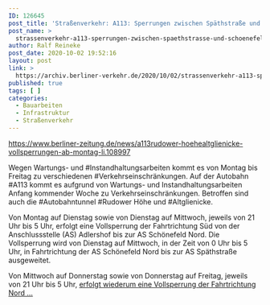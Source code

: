 ```yaml
---
ID: 126645
post_title: 'Straßenverkehr: A113: Sperrungen zwischen Späthstraße und Schönefeld Wegen Wartungs- und Instandhaltungsarbeiten &#8230;, aus Berliner Zeitung'
post_name: >
  strassenverkehr-a113-sperrungen-zwischen-spaethstrasse-und-schoenefeld-wegen-wartungs-und-instandhaltungsarbeiten-aus-berliner-zeitung
author: Ralf Reineke
post_date: 2020-10-02 19:52:16
layout: post
link: >
  https://archiv.berliner-verkehr.de/2020/10/02/strassenverkehr-a113-sperrungen-zwischen-spaethstrasse-und-schoenefeld-wegen-wartungs-und-instandhaltungsarbeiten-aus-berliner-zeitung/
published: true
tags: [ ]
categories:
  - Bauarbeiten
  - Infrastruktur
  - Straßenverkehr
---
```

https://www.berliner-zeitung.de/news/a113rudower-hoehealtglienicke-vollsperrungen-ab-montag-li.108997

Wegen Wartungs- und #Instandhaltungsarbeiten kommt es von Montag bis Freitag zu verschiedenen #Verkehrseinschränkungen.
Auf der Autobahn #A113 kommt es aufgrund von Wartungs- und Instandhaltungsarbeiten Anfang kommender Woche zu Verkehrseinschränkungen. Betroffen sind auch die #Autobahntunnel #Rudower Höhe und #Altglienicke.

Von Montag auf Dienstag sowie von Dienstag auf Mittwoch, jeweils von 21 Uhr bis 5 Uhr, erfolgt eine Vollsperrung der Fahrtrichtung Süd von der Anschlussstelle (AS) Adlershof bis zur AS Schönefeld Nord. Die Vollsperrung wird von Dienstag auf Mittwoch, in der Zeit von 0 Uhr bis 5 Uhr, in Fahrtrichtung der AS Schönefeld Nord bis zur AS Späthstraße ausgeweitet.

Von Mittwoch auf Donnerstag sowie von Donnerstag auf Freitag, jeweils von 21 Uhr bis 5 Uhr, <a href="https://www.berliner-zeitung.de/news/a113rudower-hoehealtglienicke-vollsperrungen-ab-montag-li.108997">erfolgt wiederum eine Vollsperrung der Fahrtrichtung Nord ...</a>